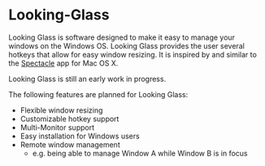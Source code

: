 # Looking-Glass
Looking Glass is software designed to make it easy to manage your windows on the Windows OS.
Looking Glass provides the user several hotkeys that allow for easy window resizing. It is inspired by and similar to the [Spectacle](https://github.com/eczarny/spectacle) app for Mac OS X.

Looking Glass is still an early work in progress.

The following features are planned for Looking Glass:
* Flexible window resizing
* Customizable hotkey support
* Multi-Monitor support
* Easy installation for Windows users
* Remote window management
  * e.g. being able to manage Window A while Window B is in focus
